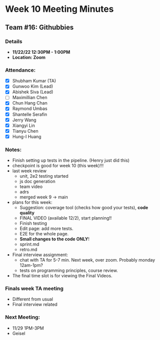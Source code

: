 # Week 10 Meeting Minutes
## Team #16: Githubbies
### Details 
- **11/22/22 12:30PM - 1:00PM**
- **Location: Zoom**

### Attendance: 
- [x] Shubham Kumar (TA)
- [x] Gunwoo Kim (Lead)
- [x] Abishek Siva (Lead)
- [ ] Maximillian Chen
- [x] Chun Hang Chan
- [x] Raymond Umbas
- [x] Shantelle Serafin
- [x] Jerry Wang
- [x] Xiangyi Lin
- [x] Tianyu Chen
- [x] Hung-I Huang

### Notes:
  - Finish setting up tests in the pipeline. (Henry just did this)
  - checkpoint is good for week 10 (this week)!!!
  - last week review
    - unit, 2e2 testing started
    - js doc generation
    - team video
    - adrs
    - merged week 9 -> main
  - plans for this week:
     - Suggestion: coverage tool (checks how good your tests), **code quality**
     - FINAL VIDEO (available 12/2), start planning!!
     - Finish testing
     - Edit page: add more tests.
     - E2E for the whole page.
     - **Small changes to the code ONLY**!
     - sprint.md
     - retro.md
  - Final interview assignment: 
     - chat with TA for 5-7 min. Next week, over zoom. Probably monday 12am-1pm?
     - tests on programming principles, course review.
  - The final time slot is for viewing the Final Videos.

### Finals week TA meeting
  - Different from usual  
  - Final interview related

### Next Meeting:
  - 11/29 1PM-3PM
  - Geisel

